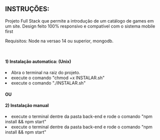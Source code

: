 <h2>INSTRUÇÕES:</h2>

Projeto Full Stack que permite a introdução de um catálogo de games em um site. Design feito 100% responsivo e compatível com o sistema mobile first

Requisitos: Node na versao 14 ou superior, mongodb.

<br>

<h4>1) Instalação automatica: (Unix)</h4>
  <li>Abra o terminal na raiz do projeto.</li>
  <li>execute o comando "chmod +x INSTALAR.sh"</li>
  <li>execute o comando "./INSTALAR.sh"</li>

<h4>OU</h4>

<h4>2) Instalação manual</h4>
  <li>execute o terminal dentre da pasta back-end e rode o comando "npm install && npm start"</li>
  <li>execute o terminal dentre da pasta back-end e rode o comando "npm install && npm start"</li>
